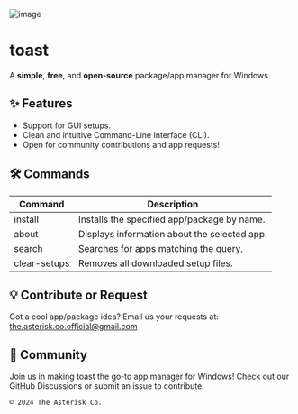 ![image](https://github.com/user-attachments/assets/144af46d-4f3d-45e2-b6ca-a47da1237b54)
# toast
A **simple**, **free**, and **open-source** package/app manager for Windows.

## ✨ Features
- Support for GUI setups.
- Clean and intuitive Command-Line Interface (CLI).
- Open for community contributions and app requests!

## 🛠 Commands
| Command           | Description                                 |
| ----------------- | ------------------------------------------- |
| install <name>    | Installs the specified app/package by name. |
| about <name>      | Displays information about the selected app.|
| search <query>    | Searches for apps matching the query.       |
| clear-setups	    | Removes all downloaded setup files.         |

## 💡 Contribute or Request
Got a cool app/package idea?
Email us your requests at: the.asterisk.co.official@gmail.com

## 🌟 Community
Join us in making toast the go-to app manager for Windows! Check out our GitHub Discussions or submit an issue to contribute.

`© 2024 The Asterisk Co.`
